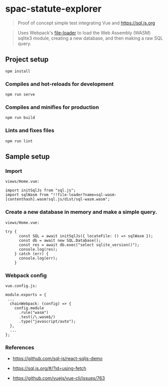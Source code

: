 # spac-statute-explorer

> Proof of concept simple test integrating Vue and https://sql.js.org

> Uses Webpack's [file-loader](https://v4.webpack.js.org/loaders/file-loader/) to load the Web Assembly (WASM) sqlite3 module, creating a new database, and then making a raw SQL query.

## Project setup

```
npm install
```

### Compiles and hot-reloads for development

```
npm run serve
```

### Compiles and minifies for production

```
npm run build
```

### Lints and fixes files

```
npm run lint
```

## Sample setup

### Import

`views/Home.vue:`

```
import initSqlJs from "sql.js";
import sqlWasm from "!!file-loader?name=sql-wasm-[contenthash].wasm!sql.js/dist/sql-wasm.wasm";
```

### Create a new database in memory and make a simple query.

`views/Home.vue:`

```
try {
      const SQL = await initSqlJs({ locateFile: () => sqlWasm });
      const db = await new SQL.Database();
      const res = await db.exec("select sqlite_version()");
      console.log(res);
    } catch (err) {
      console.log(err);
    }
```

### Webpack config

`vue.config.js:`

```
module.exports = {
 ...
  chainWebpack: (config) => {
    config.module
      .rule("wasm")
      .test(/\.wasm$/)
      .type("javascript/auto");
  },
  ...
};
```

### References

- https://github.com/sql-js/react-sqljs-demo

- https://sql.js.org/#/?id=using-fetch

- https://github.com/vuejs/vue-cli/issues/763
